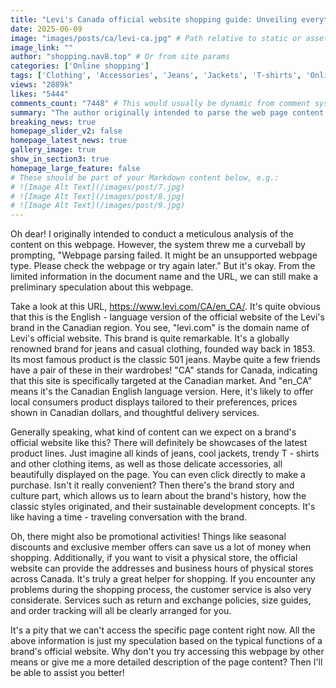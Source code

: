 ```yaml
---
title: "Levi's Canada official website shopping guide: Unveiling everything from new products to discounts!"
date: 2025-06-09
image: "images/posts/ca/levi-ca.jpg" # Path relative to static or assets
image_link: ""
author: "shopping.nav8.top" # Or from site params
categories: ['Online shopping']
tags: ['Clothing', 'Accessories', 'Jeans', 'Jackets', 'T-shirts', 'Online store services', 'Free delivery service', 'Customer service', 'Promotion information services', 'Flexible Return and Exchange Service', 'Purchase Guide Service', 'Store query service', 'Order tracking service']
views: "2889k"
likes: "5444"
comments_count: "7448" # This would usually be dynamic from comment system
summary: "The author originally intended to parse the web page content but encountered a web page parsing failed prompt. However, based on the URL, it is speculated that this is the English version of the Levi's Canada official website. Usually, official websites have new product displays, brand stories, promotional activities, etc., and can also provide store information and customer service. Unfortunately, the page content cannot be obtained. You can try to access it in a different way or supplement the description."
breaking_news: true   
homepage_slider_v2: false  
homepage_latest_news: true  
gallery_image: true  
show_in_section3: true
homepage_large_feature: false
# These should be part of your Markdown content below, e.g.:
# ![Image Alt Text](/images/post/7.jpg)
# ![Image Alt Text](/images/post/8.jpg)
# ![Image Alt Text](/images/post/9.jpg)
---
```


Oh dear! I originally intended to conduct a meticulous analysis of the content on this webpage. However, the system threw me a curveball by prompting, "Webpage parsing failed. It might be an unsupported webpage type. Please check the webpage or try again later." But it's okay. From the limited information in the document name and the URL, we can still make a preliminary speculation about this webpage.

Take a look at this URL, https://www.levi.com/CA/en_CA/. It's quite obvious that this is the English - language version of the official website of the Levi's brand in the Canadian region. You see, "levi.com" is the domain name of Levi's official website. This brand is quite remarkable. It's a globally renowned brand for jeans and casual clothing, founded way back in 1853. Its most famous product is the classic 501 jeans. Maybe quite a few friends have a pair of these in their wardrobes! "CA" stands for Canada, indicating that this site is specifically targeted at the Canadian market. And "en_CA" means it's the Canadian English language version. Here, it's likely to offer local consumers product displays tailored to their preferences, prices shown in Canadian dollars, and thoughtful delivery services.

Generally speaking, what kind of content can we expect on a brand's official website like this? There will definitely be showcases of the latest product lines. Just imagine all kinds of jeans, cool jackets, trendy T - shirts and other clothing items, as well as those delicate accessories, all beautifully displayed on the page. You can even click directly to make a purchase. Isn't it really convenient? Then there's the brand story and culture part, which allows us to learn about the brand's history, how the classic styles originated, and their sustainable development concepts. It's like having a time - traveling conversation with the brand.

Oh, there might also be promotional activities! Things like seasonal discounts and exclusive member offers can save us a lot of money when shopping. Additionally, if you want to visit a physical store, the official website can provide the addresses and business hours of physical stores across Canada. It's truly a great helper for shopping. If you encounter any problems during the shopping process, the customer service is also very considerate. Services such as return and exchange policies, size guides, and order tracking will all be clearly arranged for you.

It's a pity that we can't access the specific page content right now. All the above information is just my speculation based on the typical functions of a brand's official website. Why don't you try accessing this webpage by other means or give me a more detailed description of the page content? Then I'll be able to assist you better! 
